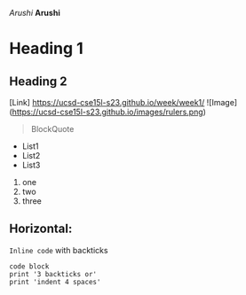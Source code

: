 *Arushi*
**Arushi**
# Heading 1
## Heading 2
[Link] https://ucsd-cse15l-s23.github.io/week/week1/
![Image] (https://ucsd-cse15l-s23.github.io/images/rulers.png)

>BlockQuote

- List1
- List2
- List3

1. one
2. two
3. three


Horizontal:
---

 `Inline code` with backticks
 
 ```
code block
print '3 backticks or'
print 'indent 4 spaces'
```
